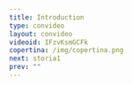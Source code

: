 ```yaml
---
title: Introduction
type: convideo
layout: convideo
videoid: IFzvKsmGCFk
copertina: /img/copertina.png
next: storia1
prev: ""
---
```

